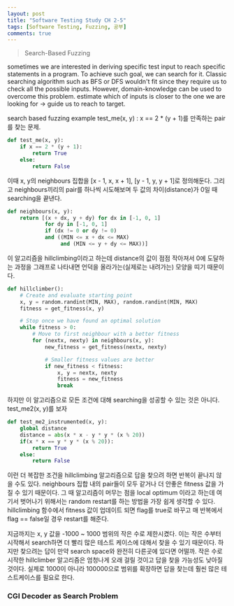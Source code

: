 ```yaml
---
layout: post
title: "Software Testing Study CH 2-5"
tags: [Software Testing, Fuzzing, 공부]
comments: true
---
```


> Search-Based Fuzzing  

sometimes we are interested in deriving specific test input to reach specific statements in a program. To achieve such goal, we can search for it. Classic searching algorithm such as BFS or DFS wouldn't fit since they require us to check all the possible inputs. However, domain-knowledge can be used to overcome this problem. estimate which of inputs is closer to the one we are looking for -> guide us to reach to target. 

search based fuzzing example test_me(x, y) : x == 2 * (y + 1)를 만족하는 pair를 찾는 문제.  
~~~python
def test_me(x, y):
    if x == 2 * (y + 1):
        return True
    else:
        return False
~~~

이때 x, y의 neighbours 집합을 [x - 1, x, x + 1], [y - 1, y, y + 1]로 정의해둔다. 그리고 neighbours끼리의 pair를 하나씩 시도해보며 두 값의 차이(distance)가 0일 때 searching을 끝낸다.  
~~~python
def neighbours(x, y):
    return [(x + dx, y + dy) for dx in [-1, 0, 1]
            for dy in [-1, 0, 1]
            if (dx != 0 or dy != 0)
            and ((MIN <= x + dx <= MAX)
                 and (MIN <= y + dy <= MAX))]
~~~

이 알고리즘을 hillclimbing이라고 하는데 distance의 값이 점점 작아져서 0에 도달하는 과정을 그래프로 나타내면 언덕을 올라가는(실제로는 내려가는) 모양을 띠기 때문이다.  
~~~python
def hillclimber():
    # Create and evaluate starting point
    x, y = random.randint(MIN, MAX), random.randint(MIN, MAX)
    fitness = get_fitness(x, y)

    # Stop once we have found an optimal solution
    while fitness > 0:
        # Move to first neighbour with a better fitness
        for (nextx, nexty) in neighbours(x, y):
            new_fitness = get_fitness(nextx, nexty)

            # Smaller fitness values are better
            if new_fitness < fitness:
                x, y = nextx, nexty
                fitness = new_fitness
                break
~~~
하지만 이 알고리즘으로 모든 조건에 대해 searching을 성공할 수 있는 것은 아니다. test_me2(x, y)를 보자  
~~~python
def test_me2_instrumented(x, y):
    global distance
    distance = abs(x * x - y * y * (x % 20))
    if(x * x == y * y * (x % 20)):
        return True
    else:
        return False
~~~
이런 더 복잡한 조건을 hillclimbing 알고리즘으로 답을 찾으려 하면 반복이 끝나지 않을 수도 있다. neighbours 집합 내의 pair들이 모두 같거나 더 안좋은 fitness 값을 가질 수 있기 때문이다. 그 때 알고리즘이 머무는 점을 local optimum 이라고 하는데 여기서 벗어나기 위해서는 random restart를 하는 방법을 가장 쉽게 생각할 수 있다. hillclimbing 함수에서 fitness 값이 업데이트 되면 flag를 true로 바꾸고 매 반복에서 flag == false일 경우 restart를 해준다.  

지금까지는 x, y 값을 -1000 ~ 1000 범위의 작은 수로 제한시켰다. 이는 작은 수부터 시작해서 search하면 더 빨리 많은 테스트 케이스에 대해서 찾을 수 있기 때문이다. 하지만 찾으려는 답이 만약 search space와 완전히 다른곳에 있다면 어떨까. 작은 수로 시작한 hillclimber 알고리즘은 엄청나게 오래 걸릴 것이고 답을 찾을 가능성도 낮아질 것이다. 실제로 1000이 아니라 100000으로 범위를 확장하면 답을 찾는데 훨씬 많은 테스트케이스를 필요로 한다.  

### CGI Decoder as Search Problem  
